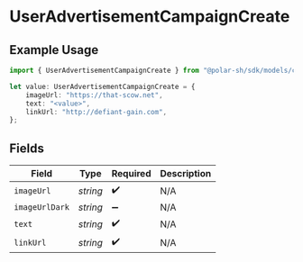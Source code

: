 # UserAdvertisementCampaignCreate

## Example Usage

```typescript
import { UserAdvertisementCampaignCreate } from "@polar-sh/sdk/models/components";

let value: UserAdvertisementCampaignCreate = {
    imageUrl: "https://that-scow.net",
    text: "<value>",
    linkUrl: "http://defiant-gain.com",
};
```

## Fields

| Field              | Type               | Required           | Description        |
| ------------------ | ------------------ | ------------------ | ------------------ |
| `imageUrl`         | *string*           | :heavy_check_mark: | N/A                |
| `imageUrlDark`     | *string*           | :heavy_minus_sign: | N/A                |
| `text`             | *string*           | :heavy_check_mark: | N/A                |
| `linkUrl`          | *string*           | :heavy_check_mark: | N/A                |